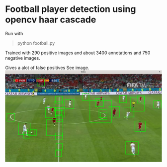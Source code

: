 # Football player detection using opencv haar cascade

Run with
> python football.py

Trained with 290 positive images and about 3400 annotations and 750 negative images.

Gives a alot of false positives See image.
  ![Doesn't look too good... dont sue me for this pic](picture.png)




